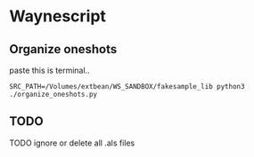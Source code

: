 # Waynescript

## Organize oneshots

paste this is terminal..

`SRC_PATH=/Volumes/extbean/WS_SANDBOX/fakesample_lib python3 ./organize_oneshots.py`

## TODO

TODO ignore or delete all .als files
